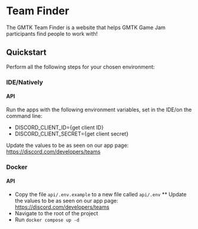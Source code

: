 # Team Finder

The GMTK Team Finder is a website that helps GMTK Game Jam participants find people to work with!

## Quickstart

Perform all the following steps for your chosen environment:

### IDE/Natively

#### API

Run the apps with the following environment variables, set in the IDE/on the command line:

* DISCORD_CLIENT_ID={get client ID}
* DISCORD_CLIENT_SECRET={get client secret}
  
Update the values to be as seen on our app page: https://discord.com/developers/teams

### Docker

#### API
* Copy the file `api/.env.example` to a new file called `api/.env`
** Update the values to be as seen on our app page: https://discord.com/developers/teams
* Navigate to the root of the project
* Run `docker compose up -d`
